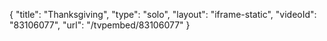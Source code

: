 {
    "title": "Thanksgiving",
    "type": "solo",
    "layout": "iframe-static",
    "videoId": "83106077",
    "url": "\/tvpembed\/83106077"
}
